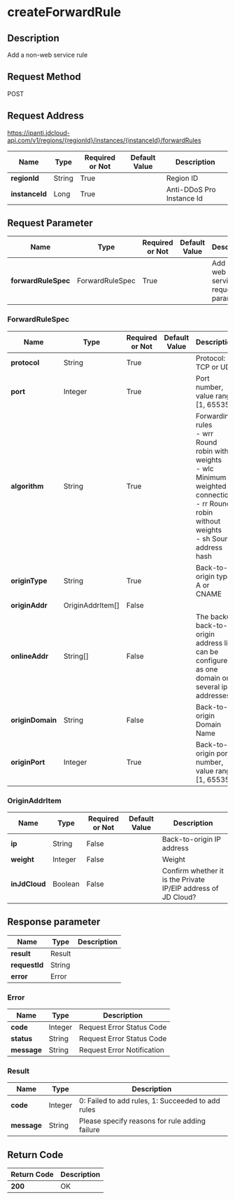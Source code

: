 # createForwardRule


## Description
Add a non-web service rule

## Request Method
POST

## Request Address
https://ipanti.jdcloud-api.com/v1/regions/{regionId}/instances/{instanceId}/forwardRules

|Name|Type|Required or Not|Default Value|Description|
|---|---|---|---|---|
|**regionId**|String|True| |Region ID|
|**instanceId**|Long|True| |Anti-DDoS Pro Instance Id|

## Request Parameter
|Name|Type|Required or Not|Default Value|Description|
|---|---|---|---|---|
|**forwardRuleSpec**|ForwardRuleSpec|True| |Add non-web service rule request parameters|

### ForwardRuleSpec
|Name|Type|Required or Not|Default Value|Description|
|---|---|---|---|---|
|**protocol**|String|True| |Protocol: TCP or UDP|
|**port**|Integer|True| |Port number, value range [1, 65535]|
|**algorithm**|String|True| |Forwarding rules<br>- wrr Round robin with weights <br>- wlc Minimum weighted connection<br>- rr  Round robin without weights<br>- sh  Source address hash<br>|
|**originType**|String|True| |Back-to-origin type: A or CNAME|
|**originAddr**|OriginAddrItem[]|False| | |
|**onlineAddr**|String[]|False| |The backup back-to-origin address list can be configured as one domain or several ip addresses|
|**originDomain**|String|False| |Back-to-origin Domain Name|
|**originPort**|Integer|True| |Back-to-origin port number, value range [1, 65535]|
### OriginAddrItem
|Name|Type|Required or Not|Default Value|Description|
|---|---|---|---|---|
|**ip**|String|False| |Back-to-origin IP address|
|**weight**|Integer|False| |Weight|
|**inJdCloud**|Boolean|False| |Confirm whether it is the Private IP/EIP address of JD Cloud?|

## Response parameter
|Name|Type|Description|
|---|---|---|
|**result**|Result| |
|**requestId**|String| |
|**error**|Error| |

### Error
|Name|Type|Description|
|---|---|---|
|**code**|Integer|Request Error Status Code|
|**status**|String|Request Error Status Code|
|**message**|String|Request Error Notification|
### Result
|Name|Type|Description|
|---|---|---|
|**code**|Integer|0: Failed to add rules, 1: Succeeded to add rules|
|**message**|String|Please specify reasons for rule adding failure|

## Return Code
|Return Code|Description|
|---|---|
|**200**|OK|
